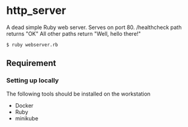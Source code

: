 # http_server
A dead simple Ruby web server.
Serves on port 80.
/healthcheck path returns "OK"
All other paths return "Well, hello there!"

`$ ruby webserver.rb`

## Requirement
### Setting up locally 
The following tools should be installed on the workstation
* Docker
* Ruby
* minikube
